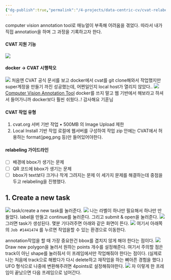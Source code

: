 ```yaml
---
{"dg-publish":true,"permalink":"/4-projects/data-centric-cv/cvat-relabeling/"}
---
```


computer vision annotation tool로 매뉴얼이 부족해 어려움을 겪었다.
따라서 내가 직접 annotation을 하며 그 과정을 기록하고자 한다.
#### CVAT 지원 기능
![](https://i.imgur.com/C25bmpx.png)
#### docker -> CVAT 시행착오
![](https://i.imgur.com/qSnfl2K.png)
처음엔 CVAT 공식 문서를 보고 docker에서 cvat를 git clone해와서 작업했지만
super계정을 만들기 까진 성공했는데, 어쩐일인지 local host가 열리지 않았다..
![](https://i.imgur.com/SWZo21X.png)
[Computer Vision Annotation Tool](https://app.cvat.ai/)
docker를 쓰지 말고 웹 기반에서 해보라고 하셔서 들어가니까 docker보다 훨씬 쉬웠다..! 감사해요 기훈님
#### CVAT 작업  유형
1. cvat.org 서버 기반 작업
	• 500MB 의 Image Upload 제한
2. Local Install 기반 작업
   로컬에 웹서버를 구성하여 작업
zip 안에는 CVAT에서 허용하는 format(jpeg,png 등)만 들어있어야한다.

#### relabeling 가이드라인
- [ ] 배경에 bbox가 생기는 문제
- [ ] QR 코드에 bbox가 생기는 문제
- [ ] bbox가 text보다 크거나 작게 그려지는 문제
이 세가지 문제를 해결하는데 중점을 두고 relabeling을 진행했다.
## 1. Create a new task
![](https://i.imgur.com/DQPEO7T.png)
task/create a new task를 눌러준다.
![](https://i.imgur.com/4ydieTL.png)
나는 라벨이 하나만 필요해서 하나만 만들었다.
label을 만들고 continue를 눌러준다.
그리고 submit & open을 눌러준다.
![](https://i.imgur.com/6dHZnpL.png)
그러면 task가 생성된다. 몇분 기다려주면 아래와 같은 화면이 뜬다.
![](https://i.imgur.com/bkUsLId.png)
여기서 아래쪽의 `Job #1441474` 를 누르면 작업을할 수 있는 환경으로 이동한다.

annotation작업을 할 때 가장 중요한건 bbox를 겹치지 않게 해야 한다는 점이다.
![](https://i.imgur.com/cPzeUNx.png)
Draw new polygon을 눌러서 원하는 points 개수를 설정해준다.
여기서 주의할 점은 track이 아닌 shape를 눌러줘서 이 프레임에서만 작업해줘야 한다는 점이다.
(실제로 나는 처음에 track으로 해봤다가 다시 delete하고 재작업을 하는 뼈아픈 경험을 했다.)
UFO 형식으로 나중에 변환해주려면 4points로 설정해줘야한다.
![](https://i.imgur.com/m8ARaHF.png)
자 이렇게 한 프레임이 끝났으면 다음 프레임으로 넘어간다.